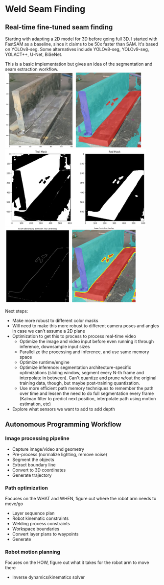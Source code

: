 # Weld Seam Finding

## Real-time fine-tuned seam finding
Starting with adapting a 2D model for 3D before going full 3D.  I started with FastSAM as a baseline, since it claims to be 50x faster than SAM.  It's based on YOLOv8-seg.  Some alternatives include YOLOv8-seg, YOLOv9-seg, YOLACT++, U-Net, BiSeNet.

This is a basic implementation but gives an idea of the segmentation and seam extraction workflow.  
<img src="images/input.png" height="250" alt="Input image of joint">
<img src="images/segmentation-masks.png" height="250" alt="Segmentation masks">
<img src="images/separate-masks.png" height="250" alt="Separate masks">
<img src="images/seam.png" height="250" alt="Seam">
<img src="images/seam-overlay.png" height="250" alt="Seam overlay">

Next steps:
* Make more robust to different color masks
* Will need to make this more robust to different camera poses and angles in case we can't assume a 2D plane
* Optimization to get this to process to process real-time video
  * Optimize the image and video input before even running it through inference, downsample input sizes
  * Parallelize the processing and inference, and use same memory space
  * Optimize runtime/engine
  * Optimize inference: segmentation architecture-specific optimizations (sliding window, segment every N-th frame and interpolate in between).  Can't quantize and prune w/out the original training data, though, but maybe post-training quantization.  
  * Use more efficient path memory techniques to remember the path over time and lessen the need to do full segmentation every frame (Kalman filter to predict next position, interpolate path using motion estimation, etc)
* Explore what sensors we want to add to add depth
  
## Autonomous Programming Workflow
### Image processing pipeline
* Capture image/video and geometry
* Pre-process (normalize lighting, remove noise)
* Segment the objects
* Extract boundary line
* Convert to 3D coordinates
* Generate trajectory

### Path optimization
Focuses on the WHAT and WHEN, figure out where the robot arm needs to move/go
* Layer sequence plan
* Robot kinematic constraints
* Welding process constraints
* Workspace boundaries
* Convert layer plans to waypoints
* Generate 

### Robot motion planning
Focuses on the HOW, figure out what it takes for the robot arm to move there
* Inverse dynamics/kinematics solver